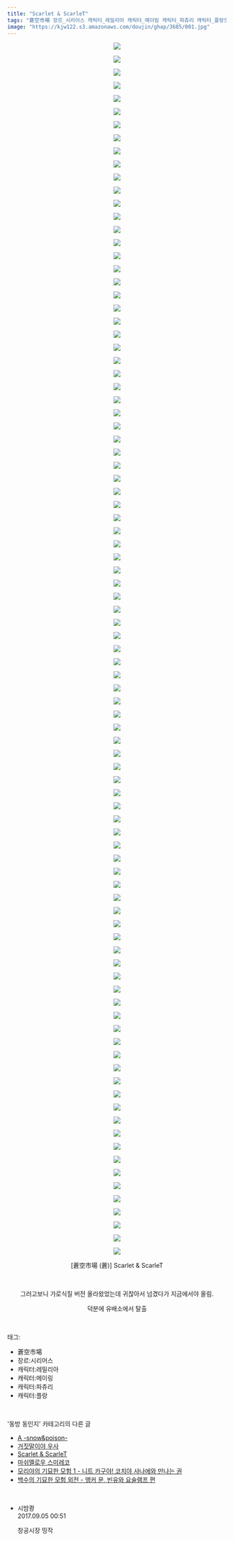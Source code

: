 ```yaml
---
title: "Scarlet & ScarleT"
tags: "蒼空市場 장르_시리어스 캐릭터_레밀리아 캐릭터_메이링 캐릭터_파츄리 캐릭터_플랑드르 蒼 동방_동인지"
image: "https://kjw122.s3.amazonaws.com/doujin/ghap/3685/001.jpg"
---
```

<div class="article">
<p style="text-align: center; clear: none; float: none;"><img src="{{ site.imgserver5 }}/ghap/3685/001.jpg"/></p>
<p style="text-align: center; clear: none; float: none;"><img src="{{ site.imgserver5 }}/ghap/3685/002.jpg"/></p>
<p style="text-align: center; clear: none; float: none;"><img src="{{ site.imgserver5 }}/ghap/3685/003.jpg"/></p>
<p style="text-align: center; clear: none; float: none;"><img src="{{ site.imgserver5 }}/ghap/3685/004.jpg"/></p>
<p style="text-align: center; clear: none; float: none;"><img src="{{ site.imgserver5 }}/ghap/3685/005.jpg"/></p>
<p style="text-align: center; clear: none; float: none;"><img src="{{ site.imgserver5 }}/ghap/3685/006.jpg"/></p>
<p style="text-align: center; clear: none; float: none;"><img src="{{ site.imgserver5 }}/ghap/3685/007.jpg"/></p>
<p style="text-align: center; clear: none; float: none;"><img src="{{ site.imgserver5 }}/ghap/3685/008.jpg"/></p>
<p style="text-align: center; clear: none; float: none;"><img src="{{ site.imgserver5 }}/ghap/3685/009.jpg"/></p>
<p style="text-align: center; clear: none; float: none;"><img src="{{ site.imgserver5 }}/ghap/3685/010.jpg"/></p>
<p style="text-align: center; clear: none; float: none;"><img src="{{ site.imgserver5 }}/ghap/3685/011.jpg"/></p>
<p style="text-align: center; clear: none; float: none;"><img src="{{ site.imgserver5 }}/ghap/3685/012.jpg"/></p>
<p style="text-align: center; clear: none; float: none;"><img src="{{ site.imgserver5 }}/ghap/3685/013.jpg"/></p>
<p style="text-align: center; clear: none; float: none;"><img src="{{ site.imgserver5 }}/ghap/3685/014.jpg"/></p>
<p style="text-align: center; clear: none; float: none;"><img src="{{ site.imgserver5 }}/ghap/3685/015.jpg"/></p>
<p style="text-align: center; clear: none; float: none;"><img src="{{ site.imgserver5 }}/ghap/3685/016.jpg"/></p>
<p style="text-align: center; clear: none; float: none;"><img src="{{ site.imgserver5 }}/ghap/3685/017.jpg"/></p>
<p style="text-align: center; clear: none; float: none;"><img src="{{ site.imgserver5 }}/ghap/3685/018.jpg"/></p>
<p style="text-align: center; clear: none; float: none;"><img src="{{ site.imgserver5 }}/ghap/3685/019.jpg"/></p>
<p style="text-align: center; clear: none; float: none;"><img src="{{ site.imgserver5 }}/ghap/3685/020.jpg"/></p>
<p style="text-align: center; clear: none; float: none;"><img src="{{ site.imgserver5 }}/ghap/3685/021.jpg"/></p>
<p style="text-align: center; clear: none; float: none;"><img src="{{ site.imgserver5 }}/ghap/3685/022.jpg"/></p>
<p style="text-align: center; clear: none; float: none;"><img src="{{ site.imgserver5 }}/ghap/3685/023.jpg"/></p>
<p style="text-align: center; clear: none; float: none;"><img src="{{ site.imgserver5 }}/ghap/3685/024.jpg"/></p>
<p style="text-align: center; clear: none; float: none;"><img src="{{ site.imgserver5 }}/ghap/3685/025.jpg"/></p>
<p style="text-align: center; clear: none; float: none;"><img src="{{ site.imgserver5 }}/ghap/3685/026.jpg"/></p>
<p style="text-align: center; clear: none; float: none;"><img src="{{ site.imgserver5 }}/ghap/3685/027.jpg"/></p>
<p style="text-align: center; clear: none; float: none;"><img src="{{ site.imgserver5 }}/ghap/3685/028.jpg"/></p>
<p style="text-align: center; clear: none; float: none;"><img src="{{ site.imgserver5 }}/ghap/3685/029.jpg"/></p>
<p style="text-align: center; clear: none; float: none;"><img src="{{ site.imgserver5 }}/ghap/3685/030.jpg"/></p>
<p style="text-align: center; clear: none; float: none;"><img src="{{ site.imgserver5 }}/ghap/3685/031.jpg"/></p>
<p style="text-align: center; clear: none; float: none;"><img src="{{ site.imgserver5 }}/ghap/3685/032.jpg"/></p>
<p style="text-align: center; clear: none; float: none;"><img src="{{ site.imgserver5 }}/ghap/3685/033.jpg"/></p>
<p style="text-align: center; clear: none; float: none;"><img src="{{ site.imgserver5 }}/ghap/3685/034.jpg"/></p>
<p style="text-align: center; clear: none; float: none;"><img src="{{ site.imgserver5 }}/ghap/3685/035.jpg"/></p>
<p style="text-align: center; clear: none; float: none;"><img src="{{ site.imgserver5 }}/ghap/3685/036.jpg"/></p>
<p style="text-align: center; clear: none; float: none;"><img src="{{ site.imgserver5 }}/ghap/3685/037.jpg"/></p>
<p style="text-align: center; clear: none; float: none;"><img src="{{ site.imgserver5 }}/ghap/3685/038.jpg"/></p>
<p style="text-align: center; clear: none; float: none;"><img src="{{ site.imgserver5 }}/ghap/3685/039.jpg"/></p>
<p style="text-align: center; clear: none; float: none;"><img src="{{ site.imgserver5 }}/ghap/3685/040.jpg"/></p>
<p style="text-align: center; clear: none; float: none;"><img src="{{ site.imgserver5 }}/ghap/3685/041.jpg"/></p>
<p style="text-align: center; clear: none; float: none;"><img src="{{ site.imgserver5 }}/ghap/3685/042.jpg"/></p>
<p style="text-align: center; clear: none; float: none;"><img src="{{ site.imgserver5 }}/ghap/3685/043.jpg"/></p>
<p style="text-align: center; clear: none; float: none;"><img src="{{ site.imgserver5 }}/ghap/3685/044.jpg"/></p>
<p style="text-align: center; clear: none; float: none;"><img src="{{ site.imgserver5 }}/ghap/3685/045.jpg"/></p>
<p style="text-align: center; clear: none; float: none;"><img src="{{ site.imgserver5 }}/ghap/3685/046.jpg"/></p>
<p style="text-align: center; clear: none; float: none;"><img src="{{ site.imgserver5 }}/ghap/3685/047.jpg"/></p>
<p style="text-align: center; clear: none; float: none;"><img src="{{ site.imgserver5 }}/ghap/3685/048.jpg"/></p>
<p style="text-align: center; clear: none; float: none;"><img src="{{ site.imgserver5 }}/ghap/3685/049.jpg"/></p>
<p style="text-align: center; clear: none; float: none;"><img src="{{ site.imgserver5 }}/ghap/3685/050.jpg"/></p>
<p style="text-align: center; clear: none; float: none;"><img src="{{ site.imgserver5 }}/ghap/3685/051.jpg"/></p>
<p style="text-align: center; clear: none; float: none;"><img src="{{ site.imgserver5 }}/ghap/3685/052.jpg"/></p>
<p style="text-align: center; clear: none; float: none;"><img src="{{ site.imgserver5 }}/ghap/3685/053.jpg"/></p>
<p style="text-align: center; clear: none; float: none;"><img src="{{ site.imgserver5 }}/ghap/3685/054.jpg"/></p>
<p style="text-align: center; clear: none; float: none;"><img src="{{ site.imgserver5 }}/ghap/3685/055.jpg"/></p>
<p style="text-align: center; clear: none; float: none;"><img src="{{ site.imgserver5 }}/ghap/3685/056.jpg"/></p>
<p style="text-align: center; clear: none; float: none;"><img src="{{ site.imgserver5 }}/ghap/3685/057.jpg"/></p>
<p style="text-align: center; clear: none; float: none;"><img src="{{ site.imgserver5 }}/ghap/3685/058.jpg"/></p>
<p style="text-align: center; clear: none; float: none;"><img src="{{ site.imgserver5 }}/ghap/3685/059.jpg"/></p>
<p style="text-align: center; clear: none; float: none;"><img src="{{ site.imgserver5 }}/ghap/3685/060.jpg"/></p>
<p style="text-align: center; clear: none; float: none;"><img src="{{ site.imgserver5 }}/ghap/3685/061.jpg"/></p>
<p style="text-align: center; clear: none; float: none;"><img src="{{ site.imgserver5 }}/ghap/3685/062.jpg"/></p>
<p style="text-align: center; clear: none; float: none;"><img src="{{ site.imgserver5 }}/ghap/3685/063.jpg"/></p>
<p style="text-align: center; clear: none; float: none;"><img src="{{ site.imgserver5 }}/ghap/3685/064.jpg"/></p>
<p style="text-align: center; clear: none; float: none;"><img src="{{ site.imgserver5 }}/ghap/3685/065.jpg"/></p>
<p style="text-align: center; clear: none; float: none;"><img src="{{ site.imgserver5 }}/ghap/3685/066.jpg"/></p>
<p style="text-align: center; clear: none; float: none;"><img src="{{ site.imgserver5 }}/ghap/3685/067.jpg"/></p>
<p style="text-align: center; clear: none; float: none;"><img src="{{ site.imgserver5 }}/ghap/3685/068.jpg"/></p>
<p style="text-align: center; clear: none; float: none;"><img src="{{ site.imgserver5 }}/ghap/3685/069.jpg"/></p>
<p style="text-align: center; clear: none; float: none;"><img src="{{ site.imgserver5 }}/ghap/3685/070.jpg"/></p>
<p style="text-align: center; clear: none; float: none;"><img src="{{ site.imgserver5 }}/ghap/3685/071.jpg"/></p>
<p style="text-align: center; clear: none; float: none;"><img src="{{ site.imgserver5 }}/ghap/3685/072.jpg"/></p>
<p style="text-align: center; clear: none; float: none;"><img src="{{ site.imgserver5 }}/ghap/3685/073.jpg"/></p>
<p style="text-align: center; clear: none; float: none;"><img src="{{ site.imgserver5 }}/ghap/3685/074.jpg"/></p>
<p style="text-align: center; clear: none; float: none;"><img src="{{ site.imgserver5 }}/ghap/3685/075.jpg"/></p>
<p style="text-align: center; clear: none; float: none;"><img src="{{ site.imgserver5 }}/ghap/3685/076.jpg"/></p>
<p style="text-align: center; clear: none; float: none;"><img src="{{ site.imgserver5 }}/ghap/3685/077.jpg"/></p>
<p style="text-align: center; clear: none; float: none;"><img src="{{ site.imgserver5 }}/ghap/3685/078.jpg"/></p>
<p style="text-align: center; clear: none; float: none;"><img src="{{ site.imgserver5 }}/ghap/3685/079.jpg"/></p>
<p style="text-align: center; clear: none; float: none;"><img src="{{ site.imgserver5 }}/ghap/3685/080.jpg"/></p>
<p style="text-align: center; clear: none; float: none;"><img src="{{ site.imgserver5 }}/ghap/3685/081.jpg"/></p>
<p style="text-align: center; clear: none; float: none;"><img src="{{ site.imgserver5 }}/ghap/3685/082.jpg"/></p>
<p style="text-align: center; clear: none; float: none;"><img src="{{ site.imgserver5 }}/ghap/3685/083.jpg"/></p>
<p style="text-align: center; clear: none; float: none;"><img src="{{ site.imgserver5 }}/ghap/3685/084.jpg"/></p>
<p style="text-align: center; clear: none; float: none;"><img src="{{ site.imgserver5 }}/ghap/3685/085.jpg"/></p>
<p style="text-align: center; clear: none; float: none;"><img src="{{ site.imgserver5 }}/ghap/3685/086.jpg"/></p>
<p style="text-align: center; clear: none; float: none;"><img src="{{ site.imgserver5 }}/ghap/3685/087.jpg"/></p>
<p style="text-align: center; clear: none; float: none;"><img src="{{ site.imgserver5 }}/ghap/3685/088.jpg"/></p>
<p style="text-align: center; clear: none; float: none;"><img src="{{ site.imgserver5 }}/ghap/3685/089.jpg"/></p>
<p style="text-align: center; clear: none; float: none;"><img src="{{ site.imgserver5 }}/ghap/3685/090.jpg"/></p>
<p style="text-align: center; clear: none; float: none;"><img src="{{ site.imgserver5 }}/ghap/3685/091.jpg"/></p>
<p style="text-align: center; clear: none; float: none;"><img src="{{ site.imgserver5 }}/ghap/3685/092.jpg"/></p>
<p style="text-align: center; clear: none; float: none;"><img src="{{ site.imgserver5 }}/ghap/3685/093.jpg"/></p>
<p style="text-align: center; clear: none; float: none;">[蒼空市場 (蒼)] Scarlet &amp; ScarleT</p>
<p style="text-align: center; clear: none; float: none;"><br/></p>
<p style="text-align: center; clear: none; float: none;">그러고보니 가로식질 버전 올라왔었는데 귀찮아서 넘겼다가 지금에서야 올림.</p>
<p style="text-align: center; clear: none; float: none;">덕분에 유배소에서 탈출</p>
</div><br/>
<div class="tagTrail">
<p>태그: </p>
<ul>
<li>蒼空市場</li>
<li>장르:시리어스</li>
<li>캐릭터:레밀리아</li>
<li>캐릭터:메이링</li>
<li>캐릭터:파츄리</li>
<li>캐릭터:플랑</li>
</ul>
</div><br/>
<div class="another">
<p>'동방 동인지' 카테고리의 다른 글</p>
<ul>
<li><a href="/ghap_4653">A -snow&amp;poison-</a></li>
<li><a href="/ghap_1175">거짓말이야 우사</a></li>
<li><a href="/ghap_3685">Scarlet &amp; ScarleT</a></li>
<li><a href="/ghap_4633">마쉬멜로우 스미레코</a></li>
<li><a href="/ghap_4627">모리야의 기묘한 모험 1 - 니트 카구야! 코치야 사나에와 만나는 권</a></li>
<li><a href="/ghap_4626">백수의 기묘한 모험 외전 - 앵커 문, 빈유와 요술램프 편</a></li>
</ul>
</div><br/>
<div class="cb_module cb_fluid">
<div class="cb_wrt cb_profile">
<div class="comment">
<ul>
<li class="cb_thumb_off" id="comment15076343">
<div class="cb_comment_area">
<div class="cb_info_area">
<div class="cb_section">
<span class="cb_nick_name">시밤쾅</span>
</div>
<div class="cb_section">
<span class="cb_date">2017.09.05 00:51 </span>
</div>
</div>
<div class="cb_dsc_comment">
<p class="cb_dsc">
											창공시장 띵작
										</p>
</div>
</div></li>
</ul>
</div>
</div><!-- commentList close -->
</div><br/>
